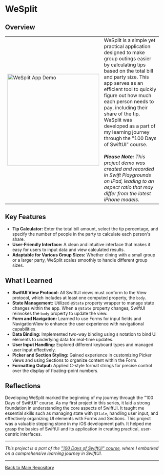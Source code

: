 # WeSplit

## Overview
<table>
  <tr>
    <td>
      <img src="https://github.com/penguin-waddle/WeSplit/assets/123434744/b2184aae-955b-46c3-914e-eee2b6483937" alt="WeSplit App Demo" width="300" />
    </td>
    <td>
      WeSplit is a simple yet practical application designed to make group outings easier by calculating tips based on the total bill and party size. This app serves as an efficient tool to quickly figure out how much each person needs to pay, including their share of the tip. WeSplit was developed as a part of my learning journey through the "100 Days of SwiftUI" course. 
<br><br>
<em><b>Please Note:</b> This project demo was created and recorded in Swift Playgrounds on iPad, leading to an aspect ratio that may differ from the latest iPhone models.</em>
    </td>
  </tr>
</table>

## Key Features
- **Tip Calculator:** Enter the total bill amount, select the tip percentage, and specify the number of people in the party to calculate each person's share.
- **User-Friendly Interface:** A clean and intuitive interface that makes it easy for users to input data and view calculated results.
- **Adaptable for Various Group Sizes:** Whether dining with a small group or a larger party, WeSplit scales smoothly to handle different group sizes.

## What I Learned
- **SwiftUI View Protocol:** All SwiftUI views must conform to the View protocol, which includes at least one computed property, the `body`.
- **State Management:** Utilized `@State` property wrapper to manage state changes within the app. When a `@State` property changes, SwiftUI reinvokes the `body` property to update the view.
- **Form and Navigation:** Learned to use Forms for input fields and NavigationView to enhance the user experience with navigational capabilities.
- **Data Binding:** Implemented two-way binding using `$` notation to bind UI elements to underlying data for real-time updates.
- **User Input Handling:** Explored different keyboard types and managed user input effectively.
- **Picker and Section Styling:** Gained experience in customizing Picker views and using Sections to organize content within the Form.
- **Formatting Output:** Applied C-style format strings for precise control over the display of floating-point numbers.

## Reflections
Developing WeSplit marked the beginning of my journey through the "100 Days of SwiftUI" course. As my first project in this series, it laid a strong foundation in understanding the core aspects of SwiftUI. It taught me essential skills such as managing state with `@State`, handling user input, and effectively organizing UI elements with Forms and Sections.
This project was a valuable stepping stone in my iOS development path. It helped me grasp the basics of SwiftUI and its application in creating practical, user-centric interfaces.

---

*This project is a part of the ["100 Days of SwiftUI" course](https://www.hackingwithswift.com/100/swiftui), where I embarked on a comprehensive learning journey in SwiftUI.*

---

[Back to Main Repository](https://github.com/penguin-waddle/100-Days-of-SwiftUI)
